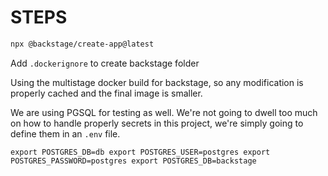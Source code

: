 # STEPS

```bash
npx @backstage/create-app@latest
```

Add `.dockerignore` to create backstage folder

Using the multistage docker build for backstage, so any modification is
properly cached and the final image is smaller.

We are using PGSQL for testing as well. We're not going to dwell too much on
how to handle properly secrets in this project, we're simply going to define
them in an `.env` file.

`
export POSTGRES_DB=db
export POSTGRES_USER=postgres
export POSTGRES_PASSWORD=postgres
export POSTGRES_DB=backstage
`

